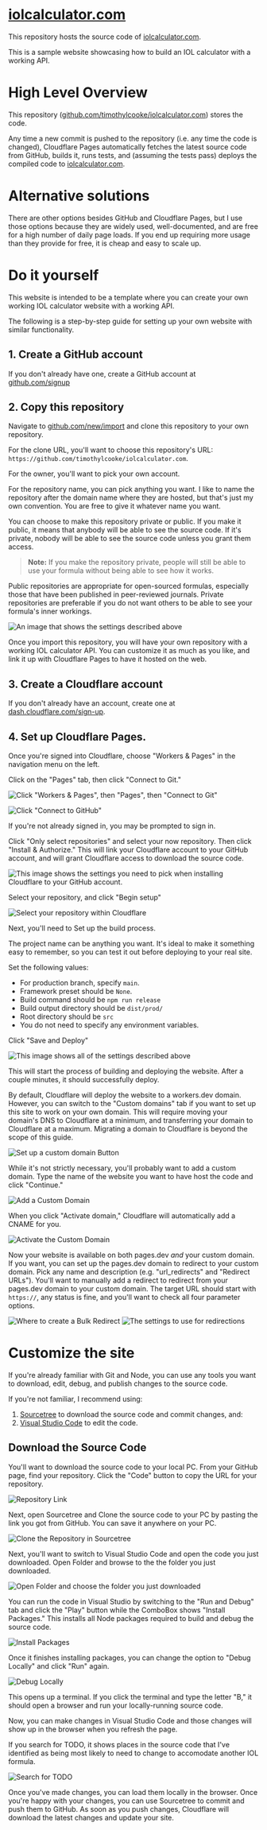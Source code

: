 # [iolcalculator.com](https://iolcalculator.com)

This repository hosts the source code of [iolcalculator.com](https://iolcalculator.com).

This is a sample website showcasing how to build an IOL calculator with a working API.

# High Level Overview

This repository ([github.com/timothylcooke/iolcalculator.com](https://github.com/timothylcooke/iolcalculator.com)) stores the code.

Any time a new commit is pushed to the repository (i.e. any time the code is changed), Cloudflare Pages automatically fetches the latest source code from GitHub, builds it, runs tests, and (assuming the tests pass) deploys the compiled code to [iolcalculator.com](https://iolcalculator.com).

# Alternative solutions

There are other options besides GitHub and Cloudflare Pages, but I use those options because they are widely used, well-documented, and are free for a high number of daily page loads. If you end up requiring more usage than they provide for free, it is cheap and easy to scale up.

# Do it yourself

This website is intended to be a template where you can create your own working IOL calculator website with a working API.

The following is a step-by-step guide for setting up your own website with similar functionality.

## 1. Create a GitHub account

If you don't already have one, create a GitHub account at [github.com/signup](https://github.com/signup)

## 2. Copy this repository

Navigate to [github.com/new/import](https://github.com/new/import) and clone this repository to your own repository.

For the clone URL, you'll want to choose this repository's URL: `https://github.com/timothylcooke/iolcalculator.com`. 

For the owner, you'll want to pick your own account.

For the repository name, you can pick anything you want. I like to name the repository after the domain name where they are hosted, but that's just my own convention. You are free to give it whatever name you want.

You can choose to make this repository private or public. If you make it public, it means that anybody will be able to see the source code. If it's private, nobody will be able to see the source code unless you grant them access.

> **Note:** If you make the repository private, people will still be able to use your formula without being able to see how it works.

Public repositories are appropriate for open-sourced formulas, especially those that have been published in peer-reviewed journals. Private repositories are preferable if you do not want others to be able to see your formula's inner workings.

![An image that shows the settings described above](Import%20Github%20Repository.png)

Once you import this repository, you will have your own repository with a working IOL calculator API. You can customize it as much as you like, and link it up with Cloudflare Pages to have it hosted on the web.

## 3. Create a Cloudflare account

If you don't already have an account, create one at [dash.cloudflare.com/sign-up](https://dash.cloudflare.com/sign-up/).

## 4. Set up Cloudflare Pages.

Once you're signed into Cloudflare, choose "Workers & Pages" in the navigation menu on the left.

Click on the "Pages" tab, then click "Connect to Git."

![Click "Workers & Pages", then "Pages", then "Connect to Git"](Cloudflare%20Pages.png)

![Click "Connect to GitHub"](Connect%20GitHub.png)

If you're not already signed in, you may be prompted to sign in.

Click "Only select repositories" and select your now repository. Then click "Install & Authorize." This will link your Cloudflare account to your GitHub account, and will grant Cloudflare access to download the source code.

![This image shows the settings you need to pick when installing Cloudflare to your GitHub account.](Link%20Cloudflare%20&%20GitHub.png)

Select your repository, and click "Begin setup"

![Select your repository within Cloudflare](Link%20the%20Repository.png)

Next, you'll need to Set up the build process.

The project name can be anything you want. It's ideal to make it something easy to remember, so you can test it out before deploying to your real site.

Set the following values:

- For production branch, specify `main`.
- Framework preset should be `None`.
- Build command should be `npm run release`
- Build output directory should be `dist/prod/`
- Root directory should be `src`
- You do not need to specify any environment variables.

Click "Save and Deploy"

![This image shows all of the settings described above](Set%20up%20Build%20Process.png)

This will start the process of building and deploying the website. After a couple minutes, it should successfully deploy. 

By default, Cloudflare will deploy the website to a workers.dev domain. However, you can switch to the "Custom domains" tab if you want to set up this site to work on your own domain. This will require moving your domain's DNS to Cloudflare at a minimum, and transferring your domain to Cloudflare at a maximum. Migrating a domain to Cloudflare is beyond the scope of this guide.

![Set up a custom domain Button](Custom%20Domains.png)

While it's not strictly necessary, you'll probably want to add a custom domain. Type the name of the website you want to have host the code and click "Continue."

![Add a Custom Domain](Add%20a%20Custom%20Domain.png)

When you click "Activate domain," Cloudflare will automatically add a CNAME for you.

![Activate the Custom Domain](Activate%20the%20Custom%20Domain.png)

Now your website is available on both pages.dev _and_ your custom domain. If you want, you can set up the pages.dev domain to redirect to your custom domain. Pick any name and description (e.g. "url_redirects" and "Redirect URLs"). You'll want to manually add a redirect to redirect from your pages.dev domain to your custom domain. The target URL should start with `https://`, any status is fine, and you'll want to check all four parameter options.

![Where to create a Bulk Redirect](Bulk%20Redirects.png)
![The settings to use for redirections](Manual%20Redirect%20Settings.png)

# Customize the site

If you're already familiar with Git and Node, you can use any tools you want to download, edit, debug, and publish changes to the source code.

If you're not familiar, I recommend using:
1. [Sourcetree](https://www.sourcetreeapp.com/) to download the source code and commit changes, and:
2. [Visual Studio Code](https://code.visualstudio.com/download) to edit the code.

## Download the Source Code

You'll want to download the source code to your local PC. From your GitHub page, find your repository. Click the "Code" button to copy the URL for your repository.

![Repository Link](Get%20Repository%20Link.png)

Next, open Sourcetree and Clone the source code to your PC by pasting the link you got from GitHub. You can save it anywhere on your PC.

![Clone the Repository in Sourcetree](Clone%20Repository.png)

Next, you'll want to switch to Visual Studio Code and open the code you just downloaded. Open Folder and browse to the the folder you just downloaded.

![Open Folder and choose the folder you just downloaded](Open%20Folder.png)

You can run the code in Visual Studio by switching to the "Run and Debug" tab and click the "Play" button while the ComboBox shows "Install Packages." This installs all Node packages required to build and debug the source code.

![Install Packages](Install%20Packages.png)

Once it finishes installing packages, you can change the option to "Debug Locally" and click "Run" again.

![Debug Locally](Debug%20Locally.png)

This opens up a terminal. If you click the terminal and type the letter "B," it should open a browser and run your locally-running source code.

Now, you can make changes in Visual Studio Code and those changes will show up in the browser when you refresh the page.

If you search for TODO, it shows places in the source code that I've identified as being most likely to need to change to accomodate another IOL formula.

![Search for TODO](Search%20for%20TODO.png)

Once you've made changes, you can load them locally in the browser. Once you're happy with your changes, you can use Sourcetree to commit and push them to GitHub. As soon as you push changes, Cloudflare will download the latest changes and update your site.